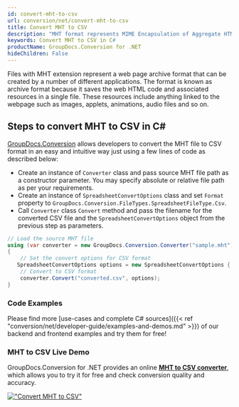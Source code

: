 ```yaml
---
id: convert-mht-to-csv
url: conversion/net/convert-mht-to-csv
title: Convert MHT to CSV
description: "MHT format represents MIME Encapsulation of Aggregate HTML with .mht extension. Learn how to convert MHT to CSV file programmatically in C# language using GroupDocs.Conversion for .NET library."
keywords: Convert MHT to CSV in C#
productName: GroupDocs.Conversion for .NET
hideChildren: False
---
```


Files with MHT extension represent a web page archive format that can be created by a number of different applications. The format is known as archive format because it saves the web HTML code and associated resources in a single file. These resources include anything linked to the webpage such as images, applets, animations, audio files and so on.

## Steps to convert MHT to CSV in C#

[GroupDocs.Conversion](https://products.groupdocs.com/conversion/net) allows developers to convert the MHT file to CSV format in an easy and intuitive way just using a few lines of code as described below:

* Create an instance of `Converter` class and pass source MHT file path as a constructor parameter. You may specify absolute or relative file path as per your requirements. 
* Create an instance of `SpreadsheetConvertOptions` class and set `Format` property to `GroupDocs.Conversion.FileTypes.SpreadsheetFileType.Csv`.
* Call `Converter` class `Convert` method and pass the filename for the converted CSV file and the `SpreadsheetConvertOptions` object from the previous step as parameters.

```csharp
// Load the source MHT file
using (var converter = new GroupDocs.Conversion.Converter("sample.mht"))
{
    // Set the convert options for CSV format
   SpreadsheetConvertOptions options = new SpreadsheetConvertOptions { Format = GroupDocs.Conversion.FileTypes.SpreadsheetFileType.Csv };
    // Convert to CSV format
    converter.Convert("converted.csv", options);
}
```

### Code Examples

Please find more [use-cases and complete C# sources]({{< ref "conversion/net/developer-guide/examples-and-demos.md" >}}) of our backend and frontend examples and try them for free!

### MHT to CSV Live Demo

GroupDocs.Conversion for .NET provides an online [**MHT to CSV converter**](https://products.groupdocs.app/conversion/mht-to-csv), which allows you to try it for free and check conversion quality and accuracy.

[!["Convert MHT to CSV"](conversion/net/images/convert-to-csv/convert-mht-to-csv.png)](https://products.groupdocs.app/conversion/mht-to-csv)